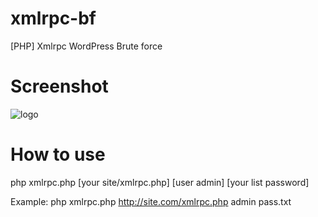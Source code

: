 # xmlrpc-bf
[PHP] Xmlrpc WordPress Brute force 

# Screenshot
![logo](https://user-images.githubusercontent.com/43511729/80187311-9dfbbc80-8639-11ea-9b01-1b516db568d0.jpg)

# How to use
php xmlrpc.php [your site/xmlrpc.php] [user admin] [your list password]

Example:
   php xmlrpc.php http://site.com/xmlrpc.php admin pass.txt
